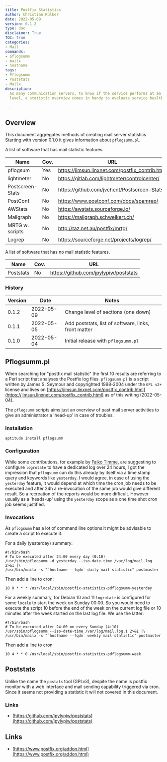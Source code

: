 ```yaml
---
title: Postfix Statistics
author: Christian Külker
date: 2022-05-09
version: 0.1.2
type: doc
disclaimer: True
TOC: True
categories:
- Mail
commands:
- pflogsumm
- mailx
- hostname
tags:
- Pflogsumm
- Poststats
- Mailx
description:
  As many communication servers, to know if the service performs at an expected
  level, a statistic overview comes in handy to evaluate service health.

---
```


## Overview

This document aggregates methods of creating mail server statistics. Starting
with version 0.1.0 it gives information about `pflogsumm.pl`.

A list of software that has mail statistic features.

| Name             | Cov. | URL                                             |
| ---------------- |----- | ----------------------------------------------- |
| pflogsum         | Yes  | https://jimsun.linxnet.com/postfix_contrib.html |
| lightmeter       | No   | https://gitlab.com/lightmeter/controlcenter/    |
| Postscreen-Stats | No   | https://github.com/jvehent/Postscreen-Stats     |
| PostConf         | No   | https://www.postconf.com/docs/spamrep/          |
| AWStats          | No   | https://awstats.sourceforge.io/                 |
| Mailgraph        | No   | https://mailgraph.schweikert.ch/                |
| MRTG w. scripts  | No   | http://taz.net.au/postfix/mrtg/                 |
| Logrep           | No   | https://sourceforge.net/projects/logrep/        |

A list of software that has no mail statistic features.

| Name             | Cov. | URL                                             |
| ---------------- |----- | ----------------------------------------------- |
| Poststats        | No   | https://github.com/jpylypiw/poststats           |


### History

| Version | Date       | Notes                                                |
| ------- | ---------- | ---------------------------------------------------- |
| 0.1.2   | 2022-05-09 | Change level of sections (one down)                  |
| 0.1.1   | 2022-05-05 | Add poststats, list of software, links, front matter |
| 0.1.0   | 2022-05-04 | Initial release with `pflogsumm.pl`                  |

## Pflogsumm.pl

When searching for "postfix mail statistic" the first 10 results are referring
to a Perl script that analyses the Postfix log files. `pflogsumm.pl` is a
script written by James S. Seymour and copyrighted 1998-2004 under the `GPL
v2+` license and lives on
[https://jimsun.linxnet.com/postfix_contrib.html](https://jimsun.linxnet.com/postfix_contrib.html)
as of this writing (2022-05-04).

The `pflogsumm` scripts aims just an overview of past mail server activities to
give an administrator a 'head-up' in case of troubles.

### Installation

```shell
aptitude install pflogsumm
```

### Configuration

While some contributions, for example by [Falko
Timme](https://www.howtoforge.com/postfix-monitoring-with-mailgraph-and-pflogsumm-on-debian-lenny),
are suggesting to configure `logrotate` to have a dedicated log over 24 hours,
I got the impression that `pflogsumm` can do this already by itself via a time
stamp query and keywords like `yesterday`. I would agree, in case of using the
`yesterday` feature, it would depend at which time the cron job needs to be
executed and after 24h a re-invocation of the same job would give different
result. So a recreation of the reports would be more difficult. However usually
as a 'heads-up' using the `yesterday` scope as a one time shot cron job seems
justified.

### Invocations

As `pflogsumm` has a lot of command line options it might be advisable to
create a script to execute it.

For a daily (yesterday) summary:

~~~
#!/bin/bash
# To be executed after 24:00 every day (0:10)
/usr/sbin/pflogsumm -d yesterday --iso-date-time /var/log/mail.log 2>&1 |\
/usr/bin/mailx -s "`hostname --fqdn` daily mail statistic" postmaster
~~~

Then add a line to cron:

~~~
10 0 * * * /usr/local/sbin/postfix-statistics-pdflogsumm-yesterday
~~~

For a weekly summary, for Debian 10 and 11 `logrotate` is configured for some
`locale` to start the week on Sunday 00:00.  So you would need to execute the
script 10 before the end of the week on the current log file or 10 minutes
after the week started on the last log file. We use the latter:

~~~
#!/bin/bash
# To be executed after 24:00 on every Sunday (4:10)
/usr/sbin/pflogsumm --iso-date-time /var/log/mail.log.1 2>&1 |\
/usr/bin/mailx -s "`hostname --fqdn` weekly mail statistic" postmaster
~~~

Then add a line to cron

~~~
10 4 * * 0 /usr/local/sbin/postfix-statistics-pdflogsumm-week
~~~

## Poststats

Unlike the name the `postats` tool (GPLv3), despite the name is postfix monitor
with a web interface and mail sending capability triggered via cron. Since it
seems not providing a statistic it will not covered in this document.

### Links

- [https://github.com/jpylypiw/poststats](https://github.com/jpylypiw/poststats)

## Links

- [https://www.postfix.org/addon.html](https://www.postfix.org/addon.html)
